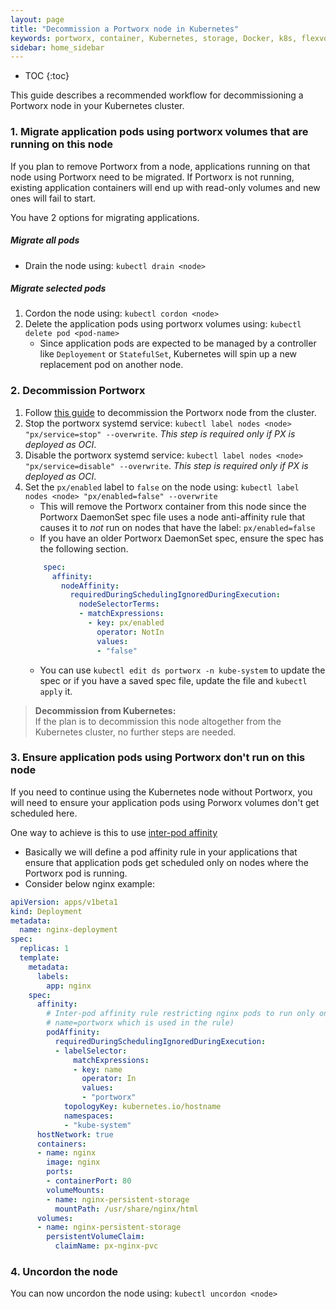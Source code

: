 ```yaml
---
layout: page
title: "Decommission a Portworx node in Kubernetes"
keywords: portworx, container, Kubernetes, storage, Docker, k8s, flexvol, pv, persistent disk
sidebar: home_sidebar
---
```


* TOC
{:toc}

This guide describes a recommended workflow for decommissioning a Portworx node in your Kubernetes cluster.

### 1. Migrate application pods using portworx volumes that are running on this node
If you plan to remove Portworx from a node, applications running on that node using Portworx need to be migrated. If Portworx is not running, existing application containers will end up with read-only volumes and new ones will fail to start.

You have 2 options for migrating applications.
##### Migrate all pods
* Drain the node using: `kubectl drain <node>`

##### Migrate selected pods
1. Cordon the node using: `kubectl cordon <node>`
2. Delete the application pods using portworx volumes using: `kubectl delete pod <pod-name>`
    * Since application pods are expected to be managed by a controller like `Deployement` or `StatefulSet`, Kubernetes will spin up a new replacement pod on another node.

### 2. Decommission Portworx
1. Follow [this guide](/maintain/scale-down.html) to decommission the Portworx node from the cluster.
2. Stop the portworx systemd service: `kubectl label nodes <node> "px/service=stop" --overwrite`. _This step is required only if PX is deployed as OCI_.
3. Disable the portworx systemd service: `kubectl label nodes <node> "px/service=disable" --overwrite`. _This step is required only if PX is deployed as OCI_.
4. Set the `px/enabled` label to `false` on the node using: `kubectl label nodes <node> "px/enabled=false" --overwrite`
    * This will remove the Portworx container from this node since the Portworx DaemonSet spec file uses a node anti-affinity rule that causes it to _not_ run on nodes that have the label: `px/enabled=false`
    * If you have an older Portworx DaemonSet spec, ensure the spec has the following section.
    ```yaml
        spec:
          affinity:
            nodeAffinity:
              requiredDuringSchedulingIgnoredDuringExecution:
                nodeSelectorTerms:
                - matchExpressions:
                  - key: px/enabled
                    operator: NotIn
                    values:
                    - "false"
    ```
    * You can use `kubectl edit ds portworx -n kube-system` to update the spec or if you have a saved spec file, update the file and `kubectl apply` it. 

>**Decommission from Kubernetes:**<br/> If the plan is to decommission this node altogether from the Kubernetes cluster, no further steps are needed.

### 3. Ensure application pods using Portworx don't run on this node
If you need to continue using the Kubernetes node without Portworx, you will need to ensure your application pods using Porworx volumes don't get scheduled here.

One way to achieve is this to use [inter-pod affinity](https://kubernetes.io/docs/concepts/configuration/assign-pod-node/#inter-pod-affinity-and-anti-affinity-beta-feature)
* Basically we will define a pod affinity rule in your applications that ensure that application pods get scheduled only on nodes where the Portworx pod is running.
* Consider below nginx example:
```yaml
apiVersion: apps/v1beta1
kind: Deployment
metadata:
  name: nginx-deployment
spec:
  replicas: 1
  template:
    metadata:
      labels:
        app: nginx
    spec:
      affinity:
        # Inter-pod affinity rule restricting nginx pods to run only on nodes where Portworx pods are running (Portworx pods have a label
        # name=portworx which is used in the rule)
        podAffinity:
          requiredDuringSchedulingIgnoredDuringExecution:
          - labelSelector:
              matchExpressions:
              - key: name
                operator: In
                values:
                - "portworx"
            topologyKey: kubernetes.io/hostname
            namespaces:
            - "kube-system"
      hostNetwork: true
      containers:
      - name: nginx
        image: nginx
        ports:
        - containerPort: 80
        volumeMounts:
        - name: nginx-persistent-storage
          mountPath: /usr/share/nginx/html
      volumes:
      - name: nginx-persistent-storage
        persistentVolumeClaim:
          claimName: px-nginx-pvc
```

### 4. Uncordon the node
You can now uncordon the node using: `kubectl uncordon <node>`
